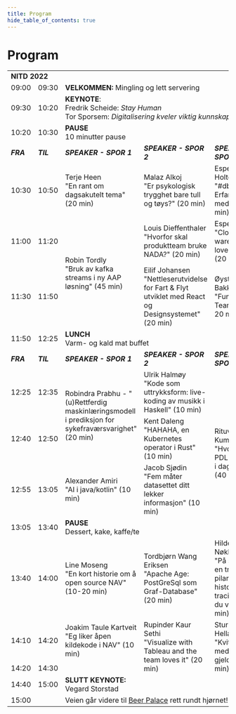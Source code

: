 ```yaml
---
title: Program
hide_table_of_contents: true
---
```


# Program

<table>
    <tr>
        <td colspan="5"><strong>NITD 2022</strong></td>
    </tr>
    <tr>
        <td>09:00</td>
        <td>09:30</td>
        <td colspan="3"><strong>VELKOMMEN:</strong> Mingling og lett servering</td>
    </tr>
    <tr>
        <td>09:30</td>
        <td>10:20</td>
        <td className={"textCenter"} colspan="3"><strong>KEYNOTE</strong>: <br /> Fredrik Scheide: <i>Stay Human</i> <br /> Tor Sporsem: <i>Digitalisering kveler viktig kunnskap</i></td>
    </tr>
    <tr>
        <td>10:20</td>
        <td>10:30</td>
        <td colspan="3"><strong>PAUSE</strong> <br /> 10 minutter pause</td>
    </tr>
    <tr>
        <td><i><strong>FRA</strong></i></td>
        <td><i><strong>TIL</strong></i></td>
        <td><i><strong>SPEAKER - SPOR 1</strong></i></td>
        <td><i><strong>SPEAKER - SPOR 2</strong></i></td>
        <td><i><strong>SPEAKER - SPOR 3</strong></i></td>
    </tr>
    <tr>
        <td>10:30</td>
        <td>10:50</td>
        <td>Terje Heen <br /> "En rant om dagsakutelt tema" (20 min)</td>
        <td>Malaz Alkoj <br /> "Er psykologisk trygghet bare tull og tøys?" (20 min)</td>
        <td>Espen Holtebu <br /> "#dbt_i_NAV Erfaringer med dbt" (20 min)</td>
    </tr>
    <tr>
        <td>11:00</td>
        <td>11:20</td>
        <td rowspan="2">Robin Tordly <br /> "Bruk av kafka streams i ny AAP løsning" (45 min)</td>
        <td>Louis Dieffenthaler "Hvorfor skal produktteam bruke NADA?" (20 min)</td>
        <td>Espen || Ivar <br /> "Cloud data warehouse, a love story?" (20 min)</td>
    </tr>
    <tr>
        <td>11:30</td>
        <td>11:50</td>
        <td>Eilif Johansen <br /> "Nettleserutvidelse for Fart & Flyt utviklet med React og Designsystemet" (20 min)</td>
        <td>Øystein Bakken <br /> "Funksjonelle Team" (10-20 min)</td>
    </tr>
    <tr>
        <td>11:50</td>
        <td>12:25</td>
        <td className={"textCenter"} colspan="3"><strong>LUNCH</strong> <br /> Varm- og kald mat buffet</td>
    </tr>
    <tr>
        <td><i><strong>FRA</strong></i></td>
        <td><i><strong>TIL</strong></i></td>
        <td><i><strong>SPEAKER - SPOR 1</strong></i></td>
        <td><i><strong>SPEAKER - SPOR 2</strong></i></td>
        <td><i><strong>SPEAKER - SPOR 3</strong></i></td>
    </tr>
    <tr>
        <td>12:25</td>
        <td>12:35</td>
        <td rowspan="2">Robindra Prabhu - "(u)Rettferdig maskinlæringsmodell i prediksjon for sykefraværsvarighet" (20 min)</td>
        <td>Ulrik Halmøy <br /> "Kode som uttrykksform: live-koding av musikk i Haskell" (10 min)</td>
        <td rowspan="4">Rituvsh Kumar <br /> "Hvordan PDL fungere i dag i NAV" (40 min)</td>
    </tr>
    <tr>
        <td>12:40</td>
        <td>12:50</td>
        <td>Kent Daleng <br /> "HAHAHA, en Kubernetes operator i Rust" (10 min)</td>
    </tr>
    <tr>
        <td>12:55</td>
        <td>13:05</td>
        <td>Alexander Amiri <br /> "AI i java/kotlin" (10 min)</td>
        <td>Jacob Sjødin <br /> "Fem måter datasettet ditt lekker informasjon" (10 min)</td>
    </tr>
    <tr>
        <td>13:05</td>
        <td>13:40</td>
        <td className={"textCenter"} colspan="3"><strong>PAUSE</strong> <br /> Dessert, kake, kaffe/te</td>
    </tr>
    <tr>
        <td>13:40</td>
        <td>14:00</td>
        <td>Line Moseng <br /> "En kort historie om å open source NAV" (10-20 min)</td>
        <td>Tordbjørn Wang Eriksen <br /> "Apache Age: PostGreSql som Graf-Database" (20 min)</td>
        <td>Hilde Nøkland <br /> "På sporet av en tredje pilar (eller en historie om tracing om du vil)" (20 min)</td>
    </tr>
    <tr>
        <td>14:10</td>
        <td>14:20</td>
        <td>Joakim Taule Kartveit <br /> "Eg liker åpen kildekode i NAV" (10 min)</td>
        <td rowspan="2">Rupinder Kaur Sethi <br /> "Visualize with Tableau and the team loves it" (20 min)</td>
        <td rowspan="2">Sturle Helland <br /> "Kvitt deg med teknisk gjeld" (20 min)</td>
    </tr>  
    <tr>
        <td>14:20</td>
        <td>14:30</td>
    </tr>  
    <tr>
        <td>14:40</td>
        <td>15:00</td>
        <td className={"textCenter"} colspan="3"><strong>SLUTT KEYNOTE:</strong> <br /> Vegard Storstad</td>
    </tr>
        <tr>
        <td>15:00</td>
        <td></td>
        <td className={"textCenter"} colspan="3">Veien går videre til <a href="https://www.beerpalace.no/">Beer Palace</a> rett rundt hjørnet!</td>
    </tr>
</table>
